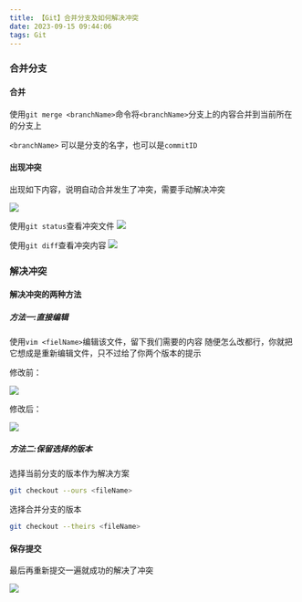 ```yaml
---
title: 【Git】合并分支及如何解决冲突
date: 2023-09-15 09:44:06
tags: Git
---
```


<link rel="stylesheet" href="/../css/center.css">
<link rel="stylesheet" href="/../css/images.css">


### 合并分支

#### 合并

使用`git merge <branchName>`命令将`<branchName>`分支上的内容合并到当前所在的分支上

`<branchName>` 可以是分支的名字，也可以是`commitID`

#### 出现冲突

出现如下内容，说明自动合并发生了冲突，需要手动解决冲突

<img class="base" src="/../images/git/合并分支_冲突.png"></img>

使用`git status`查看冲突文件
<img class="base" src="/../images/git/合并分支_冲突文件.png"></img>

使用`git diff`查看冲突内容
<img class="base" src="/../images/git/合并分支_冲突内容.png"></img>

### 解决冲突

#### 解决冲突的两种方法

##### 方法一:直接编辑

使用`vim <fielName>`编辑该文件，留下我们需要的内容
随便怎么改都行，你就把它想成是重新编辑文件，只不过给了你两个版本的提示

修改前：

<img class="base" src="/../images/git/合并分支_编辑文件.png"></img>

修改后：

<img class="base" src="/../images/git/合并分支_修复冲突.png"></img>

##### 方法二:保留选择的版本

选择当前分支的版本作为解决方案

```bash
git checkout --ours <fileName>
```

选择合并分支的版本

```bash
git checkout --theirs <fileName>
```

#### 保存提交

最后再重新提交一遍就成功的解决了冲突

<img class="base" src="/../images/git/合并分支_提交冲突文件.png"></img>

